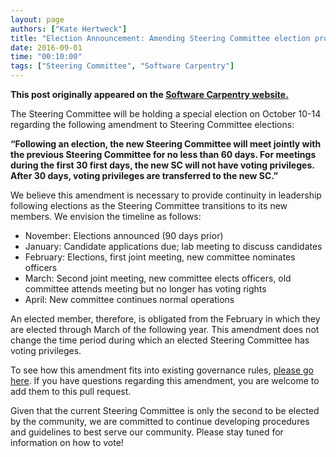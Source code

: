 ```yaml
---
layout: page
authors: ["Kate Hertweck"]
title: "Election Announcement: Amending Steering Committee election procedures"
date: 2016-09-01
time: "00:10:00"
tags: ["Steering Committee", "Software Carpentry"]
---
```


<p><b>This post originally appeared on the <a href="https://software-carpentry.org/">Software Carpentry website.</a></b></p>

The Steering Committee will be holding a special election on October 10-14
regarding the following amendment to Steering Committee elections:

**“Following an election, the new Steering Committee will meet jointly 
with the previous Steering Committee for no less than 60 days. For meetings 
during the first 30 first days, the new SC will not have voting privileges. 
After 30 days, voting privileges are transferred to the new SC.”**

We believe this amendment is necessary to provide continuity in leadership 
following elections as the Steering Committee transitions to its new members. 
We envision the timeline as follows:

* November: Elections announced (90 days prior)
* January: Candidate applications due; lab meeting to discuss candidates
* February: Elections, first joint meeting, new committee nominates officers
* March: Second joint meeting, new committee elects officers, old committee 
  attends meeting but no longer has voting rights
* April: New committee continues normal operations

An elected member, therefore, is obligated from the February in 
which they are elected through March of the following year. This amendment 
does not change the time period during which an elected Steering Committee 
has voting privileges.

To see how this amendment fits into existing governance rules, 
[please go here](https://github.com/swcarpentry/board/pull/130). If you have 
questions regarding this amendment, you are welcome to add them to this pull 
request.

Given that the current Steering Committee is only the second to be elected 
by the community, we are committed to continue developing procedures and 
guidelines to best serve our community. Please stay tuned for information 
on how to vote!
